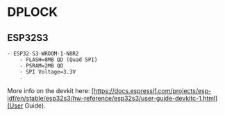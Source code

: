 
# DPLOCK

## ESP32S3

```
- ESP32-S3-WROOM-1-N8R2
    - FLASH=8MB QD (Quad SPI)
    - PSRAM=2MB QD 
    - SPI Voltage=3.3V
    - 
```
More info on the devkit here: [https://docs.espressif.com/projects/esp-idf/en/stable/esp32s3/hw-reference/esp32s3/user-guide-devkitc-1.html](User Guide).

